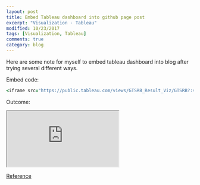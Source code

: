 ```yaml
---
layout: post
title: Embed Tableau dashboard into github page post
excerpt: "Visualization - Tableau"
modified: 10/23/2017
tags: [Visualization, Tableau]
comments: true
category: blog
---  
```


Here are some note for myself to embed tableau dashboard into blog after trying several different ways.

Embed code:  
~~~ ruby
<iframe src="https://public.tableau.com/views/GTSRB_Result_Viz/GTSRB?:showVizHome=no&:embed=true"
~~~
Outcome:  
<iframe src="https://public.tableau.com/views/GTSRB_Result_Viz/GTSRB?:showVizHome=no&:embed=true"

Embed code for adjusting dashboard size:    
~~~ ruby
<iframe src="https://public.tableau.com/views/GTSRB_Result_Viz/GTSRB?:showVizHome=no&:embed=true" width = '800' height = '600'></iframe>
~~~  
<iframe src="https://public.tableau.com/views/GTSRB_Result_Viz/GTSRB?:showVizHome=no&:embed=true" width = '800' height = '600'></iframe>



[Reference](http://kb.tableau.com/articles/howto/embedding-tableau-public-views-in-iframes)
